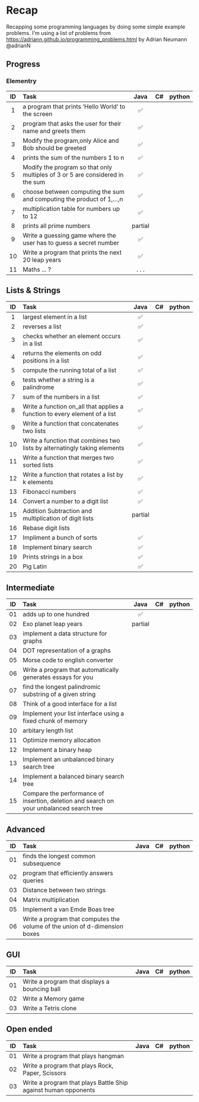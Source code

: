 # Recap
Recapping some programming languages by doing some simple example problems. 
I'm using a list of problems from https://adriann.github.io/programming_problems.html by Adrian Neumann @adrianN

## Progress

### Elementry
**ID**|**Task**|**Java**|**C#**|**python**
:-----:|:-----|:-----:|:-----:|:-----:
1| a program that prints ‘Hello World’ to the screen | :white_check_mark: | | 
2| program that asks the user for their name and greets them | :white_check_mark: | | 
3| Modify the program,only Alice and Bob should be greeted | :white_check_mark: | | 
4| prints the sum of the numbers 1 to n | :white_check_mark: | | 
5| Modify the program so that only multiples of 3 or 5 are considered in the sum| :white_check_mark: | | 
6| choose between computing the sum and computing the product of 1,…,n | :white_check_mark: | | 
7| multiplication table for numbers up to 12 | :white_check_mark: | | 
8| prints all prime numbers | partial | | 
9| Write a guessing game where the user has to guess a secret number | :white_check_mark: | | 
10| Write a program that prints the next 20 leap years | :white_check_mark: | | 
11| Maths ... ?| . . . | | 

## Lists & Strings
**ID**|**Task**|**Java**|**C#**|**python**
:-----:|:-----|:-----:|:-----:|:-----:
1| largest element in a list | :white_check_mark: | | 
2| reverses a list | :white_check_mark: | | 
3| checks whether an element occurs in a list | :white_check_mark: | | 
4| returns the elements on odd positions in a list | :white_check_mark: | | 
5| compute the running total of a list | :white_check_mark: | | 
6| tests whether a string is a palindrome | :white_check_mark: | | 
7| sum of the numbers in a list | :white_check_mark: | | 
8| Write a function on_all that applies a function to every element of a list | :white_check_mark: | | 
9| Write a function that concatenates two lists | :white_check_mark: | | 
10| Write a function that combines two lists by alternatingly taking elements | :white_check_mark: | | 
11| Write a function that merges two sorted lists | :white_check_mark: | | 
12| Write a function that rotates a list by k elements | :white_check_mark: | | 
13| Fibonacci numbers | :white_check_mark: | | 
14| Convert a number to a digit list | :white_check_mark: | | 
15| Addition Subtraction and multiplication of digit lists| partial| | 
16| Rebase digit lists| | | 
17| Impliment a bunch of sorts | :white_check_mark: | | 
18| Implement binary search | :white_check_mark: | | 
19| Prints strings in a box | :white_check_mark: | | 
20| Pig Latin | :white_check_mark: | | 

## Intermediate
**ID**|**Task**|**Java**|**C#**|**python**
:-----:|:-----|:-----:|:-----:|:-----:
01| adds up to one hundred | :white_check_mark: | | 
02| Exo planet leap years | partial | |
03| implement a data structure for graphs | | |
04| DOT representation of a graphs | | |
05| Morse code to english converter | | |
06| Write a program that automatically generates essays for you | | |
07| find the longest palindromic substring of a given string | | |
08| Think of a good interface for a list | | |
09| Implement your list interface using a fixed chunk of memory | | |
10| arbitary length list | | |
11| Optimize memory allocation | | |
12| Implement a binary heap | | |
13| Implement an unbalanced binary search tree | | |
14| Implement a balanced binary search tree | | |
15| Compare the performance of insertion, deletion and search on your unbalanced search tree | | |

## Advanced
**ID**|**Task**|**Java**|**C#**|**python**
:-----:|:-----|:-----:|:-----:|:-----:
01| finds the longest common subsequence | | |
02| program that efficiently answers queries | | |
03| Distance between two strings | | |
04| Matrix multiplication | | |
05| Implement a van Emde Boas tree | | |
06| Write a program that computes the volume of the union of d-dimension boxes | | |

## GUI
**ID**|**Task**|**Java**|**C#**|**python**
:-----:|:-----|:-----:|:-----:|:-----:
01| Write a program that displays a bouncing ball | | |
02| Write a Memory game| | |
03| Write a Tetris clone| | |

## Open ended
**ID**|**Task**|**Java**|**C#**|**python**
:-----:|:-----|:-----:|:-----:|:-----:
01| Write a program that plays hangman | | |
02| Write a program that plays Rock, Paper, Scissors | | |
03| Write a program that plays Battle Ship against human opponents | | |
